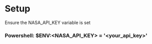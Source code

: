 # Setup
Ensure the NASA_API_KEY variable is set
### Powershell: $ENV:<NASA_API_KEY> = '<your_api_key>'
